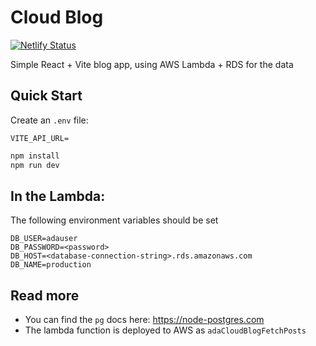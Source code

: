 # Cloud Blog
[![Netlify Status](https://api.netlify.com/api/v1/badges/ae27cbfe-d991-47f5-91ca-a63cb6cac4d1/deploy-status)](https://app.netlify.com/projects/cloudblog-ada/deploys)

Simple React + Vite blog app, using AWS Lambda + RDS for the data

## Quick Start

Create an `.env` file:
```
VITE_API_URL=
```

```bash
npm install
npm run dev
```

## In the Lambda:

The following environment variables should be set

```
DB_USER=adauser
DB_PASSWORD=<password>
DB_HOST=<database-connection-string>.rds.amazonaws.com
DB_NAME=production
```

## Read more
- You can find the `pg` docs here: https://node-postgres.com
- The lambda function is deployed to AWS as `adaCloudBlogFetchPosts`